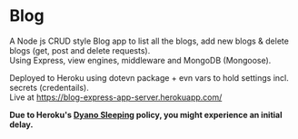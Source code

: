 # Blog
A Node js CRUD style Blog app to list all the blogs, add new blogs & delete blogs (get, post and delete requests).   
Using Express, view engines, middleware and MongoDB (Mongoose).

Deployed to Heroku using dotevn package + evn vars to hold settings incl. secrets (credentails).   
Live at https://blog-express-app-server.herokuapp.com/

__Due to Heroku's [Dyano Sleeping](https://devcenter.heroku.com/articles/free-dyno-hours#dyno-sleeping) policy, you might experience an initial delay.__
